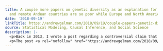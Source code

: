 ```yaml
---
title: A couple more papers on genetic diversity as an explanation for why Africa
  and remote Andean countries are so poor while Europe and North America are so wealthy
date: '2018-09-19'
linkTitle: https://andrewgelman.com/2018/09/19/couple-papers-genetic-diversity-explanation-africa-remote-andean-countries-poor-europe-north-america-wealthy/
source: Statistical Modeling, Causal Inference, and Social Science
description: |-
  <p>Back in 2013, I wrote a post regarding a controversial claim that high genetic diversity, or low genetic diversity, is bad for the economy: Two economics professors, Quamrul Ashraf and Oded Galor, wrote a paper, “The Out of Africa Hypothesis, Human Genetic Diversity, and Comparative Economic Development,” that is scheduled to appear in the American [&#8230;]</p>
  <p>The post <a rel="nofollow" href="https://andrewgelman.com/2018/09/19/couple-papers-genetic-diversity-explanation-africa-remote-an
---
```

